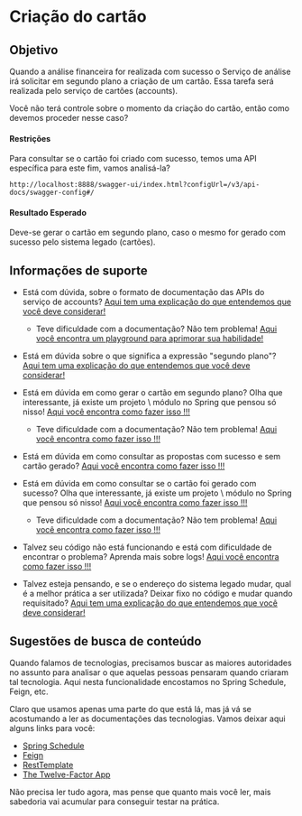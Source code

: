 # Criação do cartão

## Objetivo

Quando a análise financeira for realizada com sucesso o Serviço de análise irá solicitar em segundo plano a criação de 
um cartão. Essa tarefa será realizada pelo serviço de cartões (accounts).

Você não terá controle sobre o momento da criação do cartão, então como devemos proceder nesse caso?

#### Restrições

Para consultar se o cartão foi criado com sucesso, temos uma API específica para este fim, vamos analisá-la?

`http://localhost:8888/swagger-ui/index.html?configUrl=/v3/api-docs/swagger-config#/`

#### Resultado Esperado

Deve-se gerar o cartão em segundo plano, caso o mesmo for gerado com sucesso pelo sistema legado (cartões).

## Informações de suporte

* Está com dúvida, sobre o formato de documentação das APIs do serviço de accounts? [Aqui tem uma explicação do que entendemos que você deve considerar!](http://spec.openapis.org/oas/v3.0.3)
    
    * Teve dificuldade com a documentação? Não tem problema! [Aqui você encontra um playground para aprimorar sua habilidade!](https://editor.swagger.io/)

* Está em dúvida sobre o que significa a expressão "segundo plano"? [Aqui tem uma explicação do que entendemos que você deve considerar!](../informacao_procedural/synchronous-vs-asynchronous.md)

* Está em dúvida em como gerar o cartão em segundo plano? Olha que interessante, já existe um projeto \ módulo no Spring 
que pensou só nisso! [Aqui você encontra como fazer isso !!!](https://docs.spring.io/spring/docs/current/spring-framework-reference/integration.html#scheduling-enable-annotation-support)

    * Teve dificuldade com a documentação? Não tem problema! [Aqui você encontra como fazer isso !!!](../informacao_suporte/spring-schedule.md)
    
* Está em dúvida em como consultar as propostas com sucesso e sem cartão gerado? [Aqui você encontra como fazer isso !!!](../informacao_suporte/spring-data-query-methods.md)
    
* Está em dúvida em como consultar se o cartão foi gerado com sucesso? Olha que interessante, já existe um projeto \ 
módulo no Spring que pensou só nisso! [Aqui você encontra como fazer isso !!!](https://cloud.spring.io/spring-cloud-openfeign/2.2.x/reference/html/#spring-cloud-feign)

    * Teve dificuldade com a documentação? Não tem problema! [Aqui você encontra como fazer isso !!!](../informacao_suporte/http-client-feign.md)

* Talvez seu código não está funcionando e está com dificuldade de encontrar o problema? Aprenda mais sobre logs! [Aqui você encontra como fazer isso !!!](../informacao_suporte/spring-logging.md)

* Talvez esteja pensando, e se o endereço do sistema legado mudar, qual é a melhor prática a ser utilizada? Deixar fixo 
no código e mudar quando requisitado? [Aqui tem uma explicação do que entendemos que você deve considerar!](../informacao_procedural/twelve-factor-config.md)

## Sugestões de busca de conteúdo

Quando falamos de tecnologias, precisamos buscar as maiores autoridades no assunto para analisar o que aquelas pessoas 
pensaram quando criaram tal tecnologia. Aqui nesta funcionalidade encostamos no Spring Schedule, Feign, etc. 

Claro que usamos apenas uma parte do que está lá, mas já vá se acostumando a ler as documentações das tecnologias. 
Vamos deixar aqui alguns links para você:

* [Spring Schedule](https://docs.spring.io/spring/docs/current/spring-framework-reference/integration.html#scheduling-annotation-support)
* [Feign](https://github.com/OpenFeign/feign)
* [RestTemplate](https://docs.spring.io/spring-android/docs/current/reference/html/rest-template.html)
* [The Twelve-Factor App](https://12factor.net/pt_br/)

Não precisa ler tudo agora, mas pense que quanto mais você ler, mais sabedoria vai acumular para conseguir testar na prática.